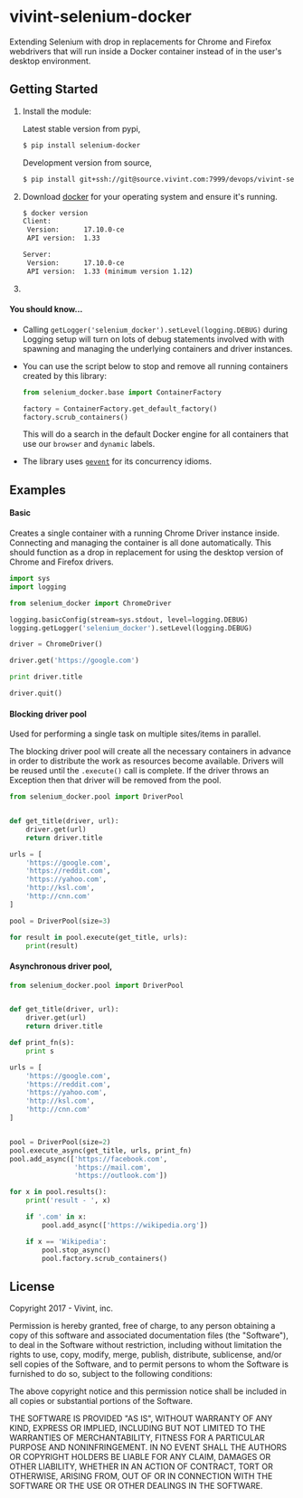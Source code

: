# vivint-selenium-docker

Extending Selenium with drop in replacements for Chrome and Firefox webdrivers 
that will run inside a Docker container instead of in the user's desktop
environment.

## Getting Started

1. Install the module:

    Latest stable version from pypi,

    ```bash
    $ pip install selenium-docker
    ```
    
    Development version from source,
    
    ```bash
    $ pip install git+ssh://git@source.vivint.com:7999/devops/vivint-selenium-docker.git@master
    ```

2. Download [docker](https://www.docker.com/get-docker) for your operating system and ensure it's running.

    ```bash
    $ docker version
    Client:
     Version:      17.10.0-ce
     API version:  1.33
    
    Server:
     Version:      17.10.0-ce
     API version:  1.33 (minimum version 1.12)
    ```

3. 

#### You should know...

- Calling `getLogger('selenium_docker').setLevel(logging.DEBUG)` during Logging setup will turn on
lots of debug statements involved with with spawning and managing the underlying
containers and driver instances.

- You can use the script below to stop and remove all running containers created by this library:

    ```python
    from selenium_docker.base import ContainerFactory
    
    factory = ContainerFactory.get_default_factory()
    factory.scrub_containers()
    ```

    This will do a search in the default Docker engine for all containers that use
    our `browser` and `dynamic` labels.

- The library uses [`gevent`](http://www.gevent.org/contents.html) for its concurrency idioms. 

## Examples

#### Basic

Creates a single container with a running Chrome Driver instance inside. Connecting and 
managing the container is all done automatically. This should function as a 
drop in replacement for using the desktop version of Chrome and Firefox drivers.

```python
import sys
import logging

from selenium_docker import ChromeDriver

logging.basicConfig(stream=sys.stdout, level=logging.DEBUG)
logging.getLogger('selenium_docker').setLevel(logging.DEBUG)

driver = ChromeDriver()

driver.get('https://google.com')

print driver.title

driver.quit()
```

#### Blocking driver pool

Used for performing a single task on multiple sites/items in parallel. 

The blocking driver pool will create all the necessary containers in advance in
order to distribute the work as resources become available. Drivers will be reused 
until the `.execute()` call is complete. If the driver throws an Exception then
that driver will be removed from the pool.


```python
from selenium_docker.pool import DriverPool


def get_title(driver, url):
    driver.get(url)
    return driver.title

urls = [
    'https://google.com',
    'https://reddit.com',
    'https://yahoo.com',
    'http://ksl.com',
    'http://cnn.com'
]

pool = DriverPool(size=3)

for result in pool.execute(get_title, urls):
    print(result)
```

#### Asynchronous driver pool,

```python
from selenium_docker.pool import DriverPool


def get_title(driver, url):
    driver.get(url)
    return driver.title

def print_fn(s):
    print s

urls = [
    'https://google.com',
    'https://reddit.com',
    'https://yahoo.com',
    'http://ksl.com',
    'http://cnn.com'
]


pool = DriverPool(size=2)
pool.execute_async(get_title, urls, print_fn)
pool.add_async(['https://facebook.com',
                'https://mail.com',
                'https://outlook.com'])

for x in pool.results():
    print('result - ', x)

    if '.com' in x:
        pool.add_async(['https://wikipedia.org'])

    if x == 'Wikipedia':
        pool.stop_async()
        pool.factory.scrub_containers()
```

## License

Copyright 2017 - Vivint, inc.

Permission is hereby granted, free of charge, to any person obtaining a copy of this software and associated documentation files (the "Software"), to deal in the Software without restriction, including without limitation the rights to use, copy, modify, merge, publish, distribute, sublicense, and/or sell copies of the Software, and to permit persons to whom the Software is furnished to do so, subject to the following conditions:

The above copyright notice and this permission notice shall be included in all copies or substantial portions of the Software.

THE SOFTWARE IS PROVIDED "AS IS", WITHOUT WARRANTY OF ANY KIND, EXPRESS OR IMPLIED, INCLUDING BUT NOT LIMITED TO THE WARRANTIES OF MERCHANTABILITY, FITNESS FOR A PARTICULAR PURPOSE AND NONINFRINGEMENT. IN NO EVENT SHALL THE AUTHORS OR COPYRIGHT HOLDERS BE LIABLE FOR ANY CLAIM, DAMAGES OR OTHER LIABILITY, WHETHER IN AN ACTION OF CONTRACT, TORT OR OTHERWISE, ARISING FROM, OUT OF OR IN CONNECTION WITH THE SOFTWARE OR THE USE OR OTHER DEALINGS IN THE SOFTWARE.